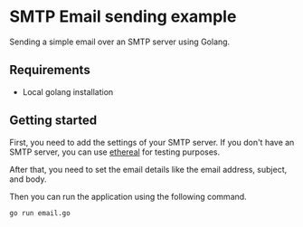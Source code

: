 # SMTP Email sending example

Sending a simple email over an SMTP server using Golang.

## Requirements

- Local golang installation

## Getting started

First, you need to add the settings of your SMTP server. If you don't have an SMTP server, you can use [ethereal](https://ethereal.email/) for testing purposes.

After that, you need to set the email details like the email address, subject, and body.

Then you can run the application using the following command.

```bash
go run email.go
```